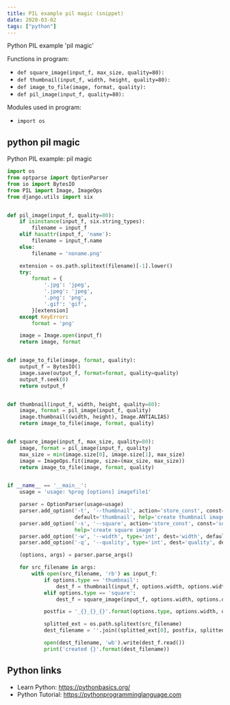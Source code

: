 ```yaml
---
title: PIL example pil magic (snippet)
date: 2020-03-02
tags: ["python"]
---
```

Python PIL example 'pil magic'

Functions in program: 
* `def square_image(input_f, max_size, quality=80):`
* `def thumbnail(input_f, width, height, quality=80):`
* `def image_to_file(image, format, quality):`
* `def pil_image(input_f, quality=80):`

Modules used in program: 
* `import os`

## python pil magic

Python PIL example: pil magic

```python
import os
from optparse import OptionParser
from io import BytesIO
from PIL import Image, ImageOps
from django.utils import six


def pil_image(input_f, quality=80):
    if isinstance(input_f, six.string_types):
        filename = input_f
    elif hasattr(input_f, 'name'):
        filename = input_f.name
    else:
        filename = 'noname.png'

    extension = os.path.splitext(filename)[-1].lower()
    try:
        format = {
            '.jpg': 'jpeg',
            '.jpeg': 'jpeg',
            '.png': 'png',
            '.gif': 'gif',
        }[extension]
    except KeyError:
        format = 'png'

    image = Image.open(input_f)
    return image, format


def image_to_file(image, format, quality):
    output_f = BytesIO()
    image.save(output_f, format=format, quality=quality)
    output_f.seek(0)
    return output_f


def thumbnail(input_f, width, height, quality=80):
    image, format = pil_image(input_f, quality)
    image.thumbnail((width, height), Image.ANTIALIAS)
    return image_to_file(image, format, quality)


def square_image(input_f, max_size, quality=80):
    image, format = pil_image(input_f, quality)
    max_size = min(image.size[0], image.size[1], max_size)
    image = ImageOps.fit(image, size=(max_size, max_size))
    return image_to_file(image, format, quality)


if __name__ == '__main__':
    usage = 'usage: %prog [options] imagefile1'

    parser = OptionParser(usage=usage)
    parser.add_option('-t', '--thumbnail', action='store_const', const='thumbnail', dest='type',
                      default='thumbnail', help='create thumbnail image')
    parser.add_option('-s', '--square', action='store_const', const='square', dest='type',
                      help='create square image')
    parser.add_option('-w', '--width', type='int', dest='width', default=800)
    parser.add_option('-q', '--quality', type='int', dest='quality', default=80)

    (options, args) = parser.parse_args()

    for src_filename in args:
        with open(src_filename, 'rb') as input_f:
            if options.type == 'thumbnail':
                dest_f = thumbnail(input_f, options.width, options.width, options.quality)
            elif options.type == 'square':
                dest_f = square_image(input_f, options.width, options.quality)

            postfix = '_{}_{}_{}'.format(options.type, options.width, options.quality)

            splitted_ext = os.path.splitext(src_filename)
            dest_filename = ''.join((splitted_ext[0], postfix, splitted_ext[1]))

            open(dest_filename, 'wb').write(dest_f.read())
            print('created {}'.format(dest_filename))


```

## Python links

- Learn Python: https://pythonbasics.org/
- Python Tutorial: https://pythonprogramminglanguage.com
